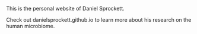 
This is the personal website of Daniel Sprockett.

Check out danielsprockett.github.io to learn more about his research on the human microbiome.